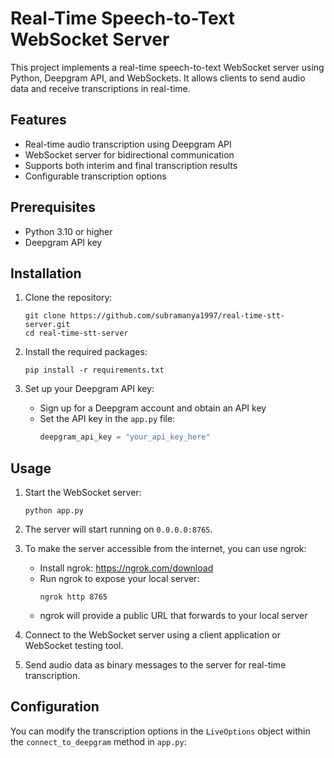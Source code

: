 # Real-Time Speech-to-Text WebSocket Server

This project implements a real-time speech-to-text WebSocket server using Python, Deepgram API, and WebSockets. It allows clients to send audio data and receive transcriptions in real-time.

## Features

- Real-time audio transcription using Deepgram API
- WebSocket server for bidirectional communication
- Supports both interim and final transcription results
- Configurable transcription options

## Prerequisites

- Python 3.10 or higher
- Deepgram API key

## Installation

1. Clone the repository:
   ```
   git clone https://github.com/subramanya1997/real-time-stt-server.git
   cd real-time-stt-server
   ```

2. Install the required packages:
   ```
   pip install -r requirements.txt
   ```

3. Set up your Deepgram API key:
   - Sign up for a Deepgram account and obtain an API key
   - Set the API key in the `app.py` file:
     ```python
     deepgram_api_key = "your_api_key_here"
     ```

## Usage

1. Start the WebSocket server:
   ```
   python app.py
   ```

2. The server will start running on `0.0.0.0:8765`.

3. To make the server accessible from the internet, you can use ngrok:
   - Install ngrok: https://ngrok.com/download
   - Run ngrok to expose your local server:
     ```
     ngrok http 8765
     ```
   - ngrok will provide a public URL that forwards to your local server

4. Connect to the WebSocket server using a client application or WebSocket testing tool.

5. Send audio data as binary messages to the server for real-time transcription.

## Configuration

You can modify the transcription options in the `LiveOptions` object within the `connect_to_deepgram` method in `app.py`:
